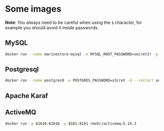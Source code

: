 

# Some images

**Note**: You always need to be careful when using the `$` character, for example you should avoid it inside passwords.


## MySQL

```bash
docker run --name marinestore-mysql -e MYSQL_ROOT_PASSWORD=secret3! -p 33006:3306 --restart unless-stopped -d mysql:5 
```

## Postgresql

```bash
docker run --name postgres9 -e POSTGRES_PASSWORD=s3cret -d --restart unless-stopped -p 5001:5432 postgres:9
```

## Apache Karaf



## ActiveMQ

```bash
docker run -p 61616:61616 -p 8161:8161 rmohr/activemq:5.14.3
```
